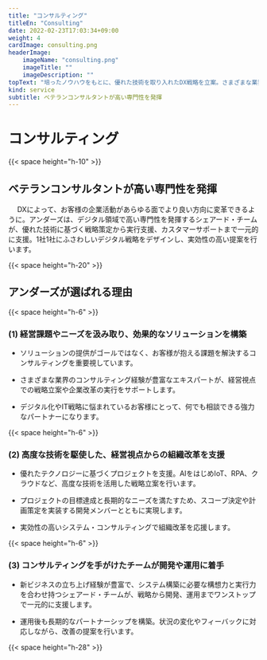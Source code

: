 ```yaml
---
title: "コンサルティング"
titleEn: "Consulting"
date: 2022-02-23T17:03:34+09:00
weight: 4
cardImage: consulting.png
headerImage:
    imageName: "consulting.png"
    imageTitle: ""
    imageDescription: ""
topText: "培ったノウハウをもとに、優れた技術を取り入れたDX戦略を立案。さまざまな業界で求められている先進的なデジタルシフトを支援します。"
kind: service
subtitle: ベテランコンサルタントが高い専門性を発揮 
---
```


# コンサルティング　

{{< space height="h-10" >}}

## ベテランコンサルタントが高い専門性を発揮   
　
DXによって、お客様の企業活動があらゆる面でより良い方向に変革できるように。アンダーズは、デジタル領域で高い専門性を発揮するシェアード・チームが、優れた技術に基づく戦略策定から実行支援、カスタマーサポートまで一元的に支援。1社1社にふさわしいデジタル戦略をデザインし、実効性の高い提案を行います。

{{< space height="h-20" >}}

## アンダーズが選ばれる理由　

{{< space height="h-6" >}}

### (1)	経営課題やニーズを汲み取り、効果的なソリューションを構築

* ソリューションの提供がゴールではなく、お客様が抱える課題を解決するコンサルティングを重要視しています。  

* さまざまな業界のコンサルティング経験が豊富なエキスパートが、経営視点での戦略立案や企業改革の実行をサポートします。  

* デジタル化やIT戦略に悩まれているお客様にとって、何でも相談できる強力なパートナーになります。

{{< space height="h-6" >}}

### (2)	高度な技術を駆使した、経営視点からの組織改革を支援

* 優れたテクノロジーに基づくプロジェクトを支援。AIをはじめIoT、RPA、クラウドなど、高度な技術を活用した戦略立案を行います。  

* プロジェクトの目標達成と長期的なニーズを満たすため、スコープ決定や計画策定を実装する開発メンバーとともに実現します。  

* 実効性の高いシステム・コンサルティングで組織改革を応援します。

{{< space height="h-6" >}}

### (3)	コンサルティングを手がけたチームが開発や運用に着手　

* 新ビジネスの立ち上げ経験が豊富で、システム構築に必要な構想力と実行力を合わせ持つシェアード・チームが、戦略から開発、運用までワンストップで一元的に支援します。  

* 運用後も長期的なパートナーシップを構築。状況の変化やフィーバックに対応しながら、改善の提案を行います。

{{< space height="h-28" >}}

